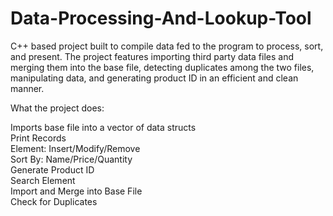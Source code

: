 # Data-Processing-And-Lookup-Tool
C++ based project built to compile data fed to the program to process, sort, and present. The project features importing third party data files and merging them into the base file, detecting duplicates among the two files, manipulating data, and generating product ID in an efficient and clean manner.

What the project does:

Imports base file into a vector of data structs  
Print Records  
Element: Insert/Modify/Remove  
Sort By: Name/Price/Quantity  
Generate Product ID  
Search Element  
Import and Merge into Base File  
Check for Duplicates  
